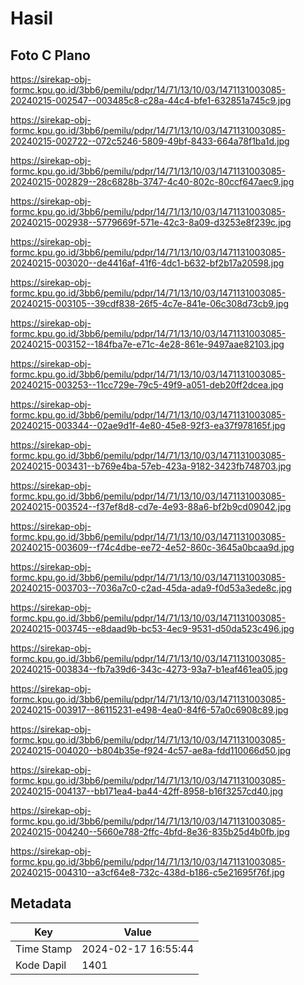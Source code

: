 # Hasil

## Foto C Plano

https://sirekap-obj-formc.kpu.go.id/3bb6/pemilu/pdpr/14/71/13/10/03/1471131003085-20240215-002547--003485c8-c28a-44c4-bfe1-632851a745c9.jpg

https://sirekap-obj-formc.kpu.go.id/3bb6/pemilu/pdpr/14/71/13/10/03/1471131003085-20240215-002722--072c5246-5809-49bf-8433-664a78f1ba1d.jpg

https://sirekap-obj-formc.kpu.go.id/3bb6/pemilu/pdpr/14/71/13/10/03/1471131003085-20240215-002829--28c6828b-3747-4c40-802c-80ccf647aec9.jpg

https://sirekap-obj-formc.kpu.go.id/3bb6/pemilu/pdpr/14/71/13/10/03/1471131003085-20240215-002938--5779669f-571e-42c3-8a09-d3253e8f239c.jpg

https://sirekap-obj-formc.kpu.go.id/3bb6/pemilu/pdpr/14/71/13/10/03/1471131003085-20240215-003020--de4416af-41f6-4dc1-b632-bf2b17a20598.jpg

https://sirekap-obj-formc.kpu.go.id/3bb6/pemilu/pdpr/14/71/13/10/03/1471131003085-20240215-003105--39cdf838-26f5-4c7e-841e-06c308d73cb9.jpg

https://sirekap-obj-formc.kpu.go.id/3bb6/pemilu/pdpr/14/71/13/10/03/1471131003085-20240215-003152--184fba7e-e71c-4e28-861e-9497aae82103.jpg

https://sirekap-obj-formc.kpu.go.id/3bb6/pemilu/pdpr/14/71/13/10/03/1471131003085-20240215-003253--11cc729e-79c5-49f9-a051-deb20ff2dcea.jpg

https://sirekap-obj-formc.kpu.go.id/3bb6/pemilu/pdpr/14/71/13/10/03/1471131003085-20240215-003344--02ae9d1f-4e80-45e8-92f3-ea37f978165f.jpg

https://sirekap-obj-formc.kpu.go.id/3bb6/pemilu/pdpr/14/71/13/10/03/1471131003085-20240215-003431--b769e4ba-57eb-423a-9182-3423fb748703.jpg

https://sirekap-obj-formc.kpu.go.id/3bb6/pemilu/pdpr/14/71/13/10/03/1471131003085-20240215-003524--f37ef8d8-cd7e-4e93-88a6-bf2b9cd09042.jpg

https://sirekap-obj-formc.kpu.go.id/3bb6/pemilu/pdpr/14/71/13/10/03/1471131003085-20240215-003609--f74c4dbe-ee72-4e52-860c-3645a0bcaa9d.jpg

https://sirekap-obj-formc.kpu.go.id/3bb6/pemilu/pdpr/14/71/13/10/03/1471131003085-20240215-003703--7036a7c0-c2ad-45da-ada9-f0d53a3ede8c.jpg

https://sirekap-obj-formc.kpu.go.id/3bb6/pemilu/pdpr/14/71/13/10/03/1471131003085-20240215-003745--e8daad9b-bc53-4ec9-9531-d50da523c496.jpg

https://sirekap-obj-formc.kpu.go.id/3bb6/pemilu/pdpr/14/71/13/10/03/1471131003085-20240215-003834--fb7a39d6-343c-4273-93a7-b1eaf461ea05.jpg

https://sirekap-obj-formc.kpu.go.id/3bb6/pemilu/pdpr/14/71/13/10/03/1471131003085-20240215-003917--86115231-e498-4ea0-84f6-57a0c6908c89.jpg

https://sirekap-obj-formc.kpu.go.id/3bb6/pemilu/pdpr/14/71/13/10/03/1471131003085-20240215-004020--b804b35e-f924-4c57-ae8a-fdd110066d50.jpg

https://sirekap-obj-formc.kpu.go.id/3bb6/pemilu/pdpr/14/71/13/10/03/1471131003085-20240215-004137--bb171ea4-ba44-42ff-8958-b16f3257cd40.jpg

https://sirekap-obj-formc.kpu.go.id/3bb6/pemilu/pdpr/14/71/13/10/03/1471131003085-20240215-004240--5660e788-2ffc-4bfd-8e36-835b25d4b0fb.jpg

https://sirekap-obj-formc.kpu.go.id/3bb6/pemilu/pdpr/14/71/13/10/03/1471131003085-20240215-004310--a3cf64e8-732c-438d-b186-c5e21695f76f.jpg


## Metadata

| Key        | Value               |
| ---------- | ------------------- |
| Time Stamp | 2024-02-17 16:55:44 |
| Kode Dapil | 1401                |




